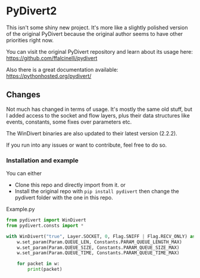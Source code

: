 # PyDivert2

This isn't some shiny new project. It's more like a slightly polished version of the original PyDivert because the original author seems to have other priorities right now.

You can visit the original PyDivert repository and learn about its usage here: https://github.com/ffalcinelli/pydivert 

Also there is a great documentation available: https://pythonhosted.org/pydivert/

## Changes

Not much has changed in terms of usage. It's mostly the same old stuff, but I added access to the socket and flow layers, plus their data structures like events, constants, some fixes over parameters etc.

The WinDivert binaries are also updated to their latest version (2.2.2).

If you run into any issues or want to contribute, feel free to do so.

### Installation and example

You can either

* Clone this repo and directly import from it.
or
* Install the original repo with `pip install pydivert` then change the pydivert folder with the one in this repo.

Example.py
```python
from pydivert import WinDivert
from pydivert.consts import *

with WinDivert("true", Layer.SOCKET, 0, Flag.SNIFF | Flag.RECV_ONLY) as w:
    w.set_param(Param.QUEUE_LEN, Constants.PARAM_QUEUE_LENGTH_MAX)
    w.set_param(Param.QUEUE_SIZE, Constants.PARAM_QUEUE_SIZE_MAX)
    w.set_param(Param.QUEUE_TIME, Constants.PARAM_QUEUE_TIME_MAX)

    for packet in w:
        print(packet)

```
